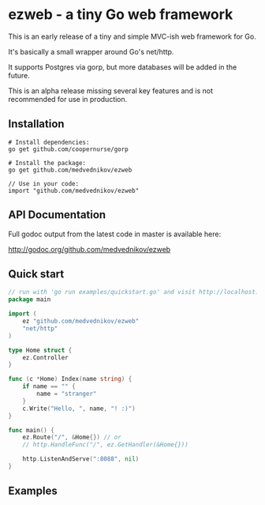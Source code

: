 # ezweb - a tiny Go web framework #

This is an early release of a tiny and simple MVC-ish web framework for Go.

It's basically a small wrapper around Go's net/http.

It supports Postgres via gorp, but more databases will be added in the future.

This is an alpha release missing several key features and is not recommended for use in production.

## Installation ##

    # Install dependencies:
    go get github.com/coopernurse/gorp

    # Install the package:
    go get github.com/medvednikov/ezweb
	    
    // Use in your code:
    import "github.com/medvednikov/ezweb"


## API Documentation ##

Full godoc output from the latest code in master is available here:

http://godoc.org/github.com/medvednikov/ezweb


## Quick start ##

```go
// run with 'go run examples/quickstart.go' and visit http://localhost:8088/
package main

import (
	ez "github.com/medvednikov/ezweb"
	"net/http"
)

type Home struct {
	ez.Controller
}

func (c *Home) Index(name string) {
	if name == "" {
		name = "stranger"
	}
	c.Write("Hello, ", name, "! :)")
}

func main() {
	ez.Route("/", &Home{}) // or
	// http.HandleFunc("/", ez.GetHandler(&Home{}))

	http.ListenAndServe(":8088", nil)
}
```

## Examples ##

```go

```







 
